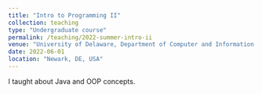 ```yaml
---
title: "Intro to Programming II"
collection: teaching
type: "Undergraduate course"
permalink: /teaching/2022-summer-intro-ii
venue: "University of Delaware, Department of Computer and Information Sciences"
date: 2022-06-01
location: "Newark, DE, USA"
---
```


I taught about Java and OOP concepts.